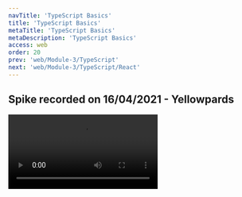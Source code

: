 ```yaml
---
navTitle: 'TypeScript Basics'
title: 'TypeScript Basics'
metaTitle: 'TypeScript Basics'
metaDescription: 'TypeScript Basics'
access: web
order: 20
prev: 'web/Module-3/TypeScript'
next: 'web/Module-3/TypeScript/React'
---
```

## Spike recorded on 16/04/2021 - Yellowpards

<video src="https://storage.googleapis.com/lms-codeacademyberlin/spikes/TypeScript%20Part%201.mp4"/>


## Why TypeScript

- Advanced development features in IDE - **Tooling**
- Catch bugs in advance - **Intellisense**
- No learning curve from JS - **Superset**
- Future ready code - **Transpiling**

## Setting up

## install TS globaly

`npm i -g typescript`

## check version

`tsc --version`

## create index.ts file

Start by writing some plain JS code e.g. `console.log("Hello TypeScript")`

## compile to JS file

Browsers only understand JS so we need to compile our TS file.
Type the command `tsc index.ts` to run the TS compiler.
You should see a index.js file created in your repository that we can now run in our browser.
For now it looks identical as we only wrote plain JS supported for a long time.

## compile modern JS

Let's add some modern JS code to our index.ts file. For ewample a async function (version ES6 of JS).

```js
async function helloWorld() {
    return 'hello'
}
```

Now run the compiler. In the index.js file generated you should the a lot of code generated to interpret the async function.
That is because by default TS is compiling to verison ES3 of JS. 
Indeed the compiler is able the generate code for different verisons of JS in a process called **Transpling**.

## Compiler configuration

In order to generate modern JS code as well as changing various configuration in the conpile we need to created a tsconfig.json file.
This file can seem complicated at first but there is only a few settings that will interest us.
Lets create the following object :

```json
{
    "compilerOptions": {
        "target": "esnext",
        "watch": true,
        "lib": ["dom", "es2020"]
    }
}
```

If we review these settings:

- target specifies the verison of JS to be compiled to. esnext means we are targeting the latest version of js.
- watch set to true will recompile our TS code to JS everytime we save so we don't have to run the tsc command.
- lib lets us include libraries in our editor. Here we include the dom library in order to have support when user ts to build websites.

simply run the command `tsc` to run the compiler with the config.

Plenty of other options are available, for instance choose to include or exclude files or folder into the build or even remove comments in order to have a clean production code.
[TypeScript compiler configuration](https://www.typescriptlang.org/docs/handbook/tsconfig-json.html)

## Strong Typing

- implicit: in the index.ts file declare a new variable `let age = 23`. Then try to assign a string to the variable `age = 'young'`.
You should see right away an error promting that "Type 'string' is not assignable to type 'number'." where JS wouldn't have considered any errors here untill we actually ran the code in a browser.

- explicit: If we declare a variable that is not assigned right away but we still want to strong type, we can do so by using a colon followed by the type: `let weekday : string`.
In TS this is called an annotation.
If a variable is implicitely typed there is no need to explicitely type it `let age : number = 23` is redundant.

- any: we can use the type 'any' to skip type checking on specific values. Idealy you would want to avoid skipping type checks but TS provides this flexibility that can sometimes be needed.
A varable that is not explicitely or implicitely typed will have a type 'any'

## Creating our own types

Let's create our own type as follow:

```ts
type Mentor = 'Lucas' | 'Ottavia'
```

We here use a union '|' to declare the type Mentor consists of either one of two strings.

Now  declare a variable of type 'Mentor' and try to give it a different name.

```ts
let bestMentor: Mentor
bestMentor = 'Jost'
```

will trigger the following error: "Type '"Jost"' is not assignable to type 'Mentor'.t"

## interfaces

In web and JS frameworks, we most frequently work with objects rather than signe variables. In order to strong type the shape of objects, we can user interfaces.

```ts
interface Person {
    firtname: string;
    lastname: string;
    [key: string] : any;
}
```

We here declare a Person inteface that is an object consisting at least of two properties 'firstnam' ans 'lastname'. We can add other properties of any type using `[key: string] : any;`
Now we can decares persons variable enforcing the Person interface:

```ts
const personLambda : Person = {
    firstname : 'Marco',
    lastname : 'Polo',
    job: 'explorer',
    alive: false
}
```

## functions

let's start by crating a function without enforcing any type and making a call tat doesn't make sense. Here the function multipies two numbers toguether but we will call it using strings.

```js
function multiply(x, y) {
    return x * y
}
const res = multiply('one', 'two')

console.log(`res`, res)
```

Without explicit typing, we do not get any error until ru the code in the browser when there is a clear problem.
Now if we explicitely declare types:

```ts
function multiply(x: number, y: number) : number {
    return x * y
}
```

This way we make sure that our function will only receive two numbes as parameters and return itself a number.

A function that has no return statement can be type as a `:void`.

## Arrays

We can force arrays to only receive certain types by using explicite types and brackets to signify that it's an array:

```ts
const arr : number[] = []
arr.push(1) //ok
arr.push("1") //error
arr.push(true) //error
```

This will prove very usefull in web develomment working with arrays of objects.
For instance we could make sure an list of persons coming from a databases enforces our definition of the interface Person declared earlier

```ts
const people : Person[]
```

a specific type of typed array called **Tuple** to declare the exact shape of the array

```ts
type MyList = [number, string, boolean]
const list1: MyList = [1, 'hi', true]
```

## Optional

The question mark placed after a type specifies that this type is optional.
In our previous example of list, if we wanted to be able to push one by one the values in an empty array rather than declaring everything up front, we would have to set the variables as optional: 

```ts
type MyList = [number?, string?, boolean?]
const list1: MyList = []
arr.push(1) //ok
arr.push("1") //ok
arr.push(true) //ok
```

Same goes for objects 

```ts
interface: Person {
    firtname: string;
    lastname: string;
    [key: string] : any;
}
```
Means that a person does not specifically require to have a firstname.
